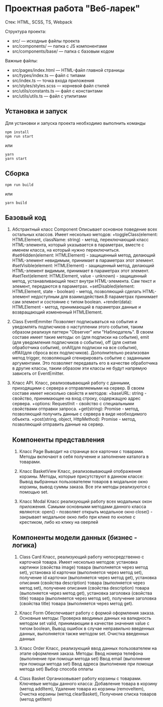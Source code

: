 # Проектная работа "Веб-ларек"

Стек: HTML, SCSS, TS, Webpack

Структура проекта:

- src/ — исходные файлы проекта
- src/components/ — папка с JS компонентами
- src/components/base/ — папка с базовым кодом

Важные файлы:

- src/pages/index.html — HTML-файл главной страницы
- src/types/index.ts — файл с типами
- src/index.ts — точка входа приложения
- src/styles/styles.scss — корневой файл стилей
- src/utils/constants.ts — файл с константами
- src/utils/utils.ts — файл с утилитами

## Установка и запуск

Для установки и запуска проекта необходимо выполнить команды

```
npm install
npm run start
```

или

```
yarn
yarn start
```

## Сборка

```
npm run build
```

или

```
yarn build

```

## Базовый код

1. Абстрактный класс Component
   Описывает основное поведение всех остальных классов.
   Имеет несколько методов:
   +toggleClass(element: HTMLElement, className: string) - метод, переключающий класс HTML-элемента, который указывается в параметрах, вместе с именем класса, на который нужно переключиться.
   #setHidden(element: HTMLElement) - защищенный метод, делающий HTML-элемент невидимым, принимает в параметрах этот элемент.
   #setVisible(element: HTMLElement) - защищенный метод, делающий HTML-элемент видимым, принимает в параметрах этот элемент.
   #setText(element: HTMLElement, value - unknown) - защищенный метод, устанавливающий текст внутри HTML-элемента. Сам текст и элемент, передаются в параметрах.
   +setDisabled(element: HTMLElement, state - boolean) - метод, позволяющий сделать HTML-элемент недоступным для взаимодействия.В параметрах принимает сам элемент и состояние с типом boolean.
   +render(data): HTMLElement - метод, принимающий в параметрах данные и возвращающий измененный HTMLElement.

2. Class EventEmmiter
   Позволяет подписываться на события и уведомлять подписчиков о наступлении этого события, таким образом реализуя паттерн "Observer" или "Наблюдатель".
   В своем составе имеет такие методы: on (для подписки на событие), emit (для уведомления подписчиков о событии), off (для снятия обработчика события), onAll(для подписки на все события), offAll(для сброса всех подписчиков).
   Дополнительно реализован метод trigger, позволяющий сгенирировать событие с заданными аргументами. Это позволяет передавать его в качестве обработчика в другие классы, таким образом эти классы не будут напрямую зависеть от EventEmitter.

3. Класс API.
   Класс, реализовывающий работу с данными, приходящими с сервера и отправляемыми на сервер.
   В своем составе имеет несколько свойств и методов:
   +baseURL: string - свойство, принимающее на вход строку, содержащую адрес сервера.
   +options: RequestInit - свойство с специальными свойствами отправки запроса.
   +get(string): Promise<Object> - метод, позволяющий получить данные с сервера в виде необходимого объекта.
   +post(string, object, HttpMethod): Promise<Object> - метод, позволяющий отправить данные на сервер.

## Компоненты представления

1. Класс Page
   Выводит на странице все карточки с товарами. Методы включают в себя получение и заполнение каталога в товарами.

2. Класс BasketView
   Класс, реализовывающий отображения корзины. Методы, которые присутствуют в данном классе:
   Вывод выбранных пользователем товаров в модальное окно корзины, вывод суммы заказа.
   Все эти методы реализуются с помощью set.

3. Класс Modal
   Класс реализующий работу всех модальных окон приложения.
   Самыми основными методами данного класса являются:
   open() - позволяет открыть модальное окно
   close() - закрывает модальное окно либо при клике по кнопке с крестиком, либо ко клику на оверлей

## Компоненты модели данных (бизнес - логика)

1. Class Card
   Класс, реализующий работу непосредственно с карточкой товара. Имеет несколько методов:
   установка картинки (свойства image) товара (выполняется через метод set),
   установка id карточки (выполняется через метод set),
   получение id карточки (выполняется через метод get),
   установка описания (свойства description) товара (выполняется через метод set),
   получение описания (свойства description) товара (выполняется через метод get),
   установка заголовка (свойства title) товара (выполняется через метод set),
   получение заголовка (свойства title) товара (выполняется через метод get).

2. Класс Form
   Обеспечивает работу с формой оформления заказа.
   Основные методы:
   Проверка вводимых данных на валидность методом set valid, принимающим в качестве значения value с типом boolean,
   Вывод ошибок в случае неправильно введенных данных, выполняется также методом set.
   Очистка введенных данных

3. Класс Order
   Класс, реализующий ввод данных пользователем на этапе оформления заказа.
   Методы:
   Ввод номера телефона (выполнение при помощи метода set)
   Ввод email (выполнение при помощи метода set)
   Ввод адреса (выполнение при помощи метода set)
   Выбор способа оплаты

4. Class Basket
   Организовывает работу корзины с товарами. Ключевые методы данного класса:
   Добавление товара в корзину (метод addItem),
   Удаление товара из корзины (removeItem),
   Очистка корзины (метод clearBasket),
   Получение списка товаров (метод getItem)
